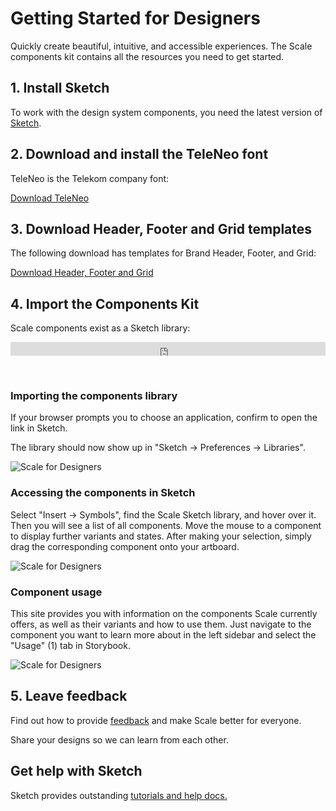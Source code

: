 # Getting Started for Designers

Quickly create beautiful, intuitive, and accessible experiences. The Scale components kit contains all the resources you need to get started.

## 1. Install Sketch

To work with the design system components, you need the latest version of [Sketch](https://www.sketch.com/).

## 2. Download and install the TeleNeo font

TeleNeo is the Telekom company font:

[Download TeleNeo](https://www.brand-design.telekom.com/asset/font-0-teleneo/)

## 3. Download Header, Footer and Grid templates

The following download has templates for Brand Header, Footer, and Grid:

[Download Header, Footer and Grid](https://www.brand-design.telekom.com/asset/web-component-kit-0-basis-design-brand-header-und-footer/)

## 4. Import the Components Kit

Scale components exist as a Sketch library:

<iframe src="https://www.brand-design.telekom.com/?tx_bdrss_sketchlibraryiframe[show]=1&no_cache=1"
name="SketchLibrary"
style="border: none;"
frameborder="0" marginheight="0px" marginwidth="0px" height="22px" width="100%">
</iframe>

&nbsp;

### Importing the components library

If your browser prompts you to choose an application, confirm to open the link in Sketch.

The library should now show up in "Sketch → Preferences → Libraries".

![Scale for Designers](assets/1_setup/2_scale-for-designers/preferences.png)

### Accessing the components in Sketch

Select "Insert → Symbols", find the Scale Sketch library, and hover over it. Then you will see a list of all components. Move the mouse to a component to display further variants and states. After making your selection, simply drag the corresponding component onto your artboard.

![Scale for Designers](assets/1_setup/2_scale-for-designers/insert.png)

### Component usage

This site provides you with information on the components Scale currently offers, as well as their variants and how to use them.
Just navigate to the component you want to learn more about in the left sidebar and select the "Usage" (1) tab in Storybook.

![Scale for Designers](assets/1_setup/2_scale-for-designers/storybook-Usage-tab.png)

## 5. Leave feedback

Find out how to provide [feedback](./?path=/story/contact-your-feedback--page) and make Scale better for everyone.

Share your designs so we can learn from each other.


## Get help with Sketch

Sketch provides outstanding [tutorials and help docs.](https://www.sketch.com/docs/)
